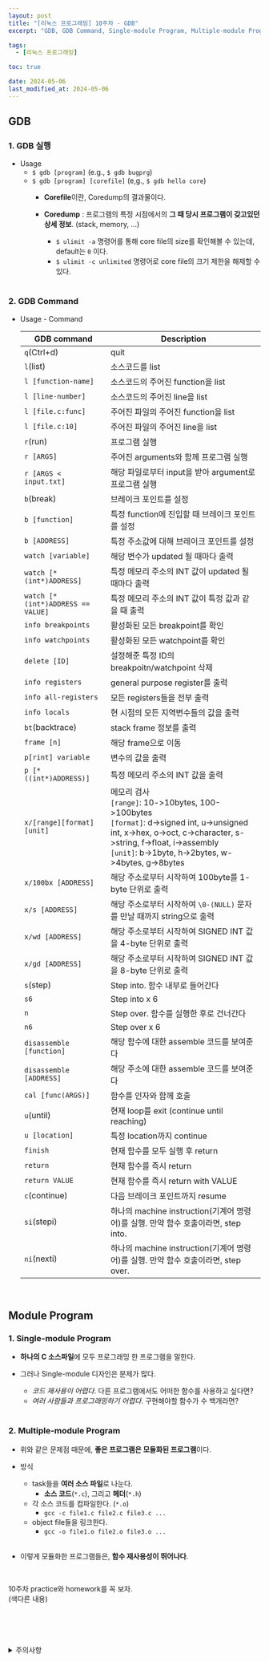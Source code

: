 ```yaml
---
layout: post
title: "[리눅스 프로그래밍] 10주차 - GDB"
excerpt: "GDB, GDB Command, Single-module Program, Multiple-module Program"

tags:
  - [리눅스 프로그래밍]

toc: true

date: 2024-05-06
last_modified_at: 2024-05-06
---
```

## GDB
### 1. GDB 실행
- Usage
  - `$ gdb [program]` (e.g., `$ gdb bugprg`)
  - `$ gdb [program] [corefile]` (e,g., `$ gdb hello core`)
    - **Corefile**이란, Coredump의 결과물이다.  
    - **Coredump** : 프로그램의 특정 시점에서의 **그 때 당시 프로그램이 갖고있던 상세 정보**. (stack, memory, ...)  
      - `$ ulimit -a` 명령어를 통해 core file의 size를 확인해볼 수 있는데,  
      default는 `0` 이다.  
      - `$ ulimit -c unlimited` 명령어로 core file의 크기 제한을 해제할 수 있다.  

      <br>

### 2. GDB Command
- Usage - Command
  
  |GDB command|Description|
  |---|---|
  |`q`(Ctrl+d)|quit|
  |`l`(list)|소스코드를 list|
  |`l [function-name]`|소스코드의 주어진 function을 list|
  |`l [line-number]`|소스코드의 주어진 line을 list|
  |`l [file.c:func]`|주어진 파일의 주어진 function을 list|
  |`l [file.c:10]`|주어진 파일의 주어진 line을 list|
  |`r`(run)|프로그램 실행|
  |`r [ARGS]`|주어진 arguments와 함께 프로그램 실행|
  |`r [ARGS < input.txt]`|해당 파일로부터 input을 받아 argument로 프로그램 실행|
  |`b`(break)|브레이크 포인트를 설정|
  |`b [function]`|특정 function에 진입할 때 브레이크 포인트를 설정|
  |`b [ADDRESS]`|특정 주소값에 대해 브레이크 포인트를 설정|
  |`watch [variable]`|해당 변수가 updated 될 때마다 출력|
  |`watch [*(int*)ADDRESS]`|특정 메모리 주소의 INT 값이 updated 될 때마다 출력|
  |`watch [*(int*)ADDRESS == VALUE]`|특정 메모리 주소의 INT 값이 특정 값과 같을 때 출력|
  |`info breakpoints`|활성화된 모든 breakpoint를 확인|
  |`info watchpoints`|활성화된 모든 watchpoint를 확인|
  |`delete [ID]`|설정해준 특정 ID의 breakpoitn/watchpoint 삭제|
  |`info registers`|general purpose register를 출력|
  |`info all-registers`|모든 registers들을 전부 출력|
  |`info locals`|현 시점의 모든 지역변수들의 값을 출력|
  |`bt`(backtrace)|stack frame 정보를 출력|
  |`frame [n]`|해당 frame으로 이동|
  |`p[rint] variable`|변수의 값을 출력|
  |`p [*((int*)ADDRESS)]`|특정 메모리 주소의 INT 값을 출력|
  |`x/[range][format] [unit]`|메모리 검사<br>`[range]`: 10->10bytes, 100->100bytes<br>`[format]`: d->signed int, u->unsigned int, x->hex, o->oct, c->character, s->string, f->float, i->assembly<br>`[unit]`: b->1byte, h->2bytes, w->4bytes, g->8bytes|
  |`x/100bx [ADDRESS]`|해당 주소로부터 시작하여 100byte를 1-byte 단위로 출력|
  |`x/s [ADDRESS]`|해당 주소로부터 시작하여 `\0-(NULL)` 문자를 만날 때까지 string으로 출력|
  |`x/wd [ADDRESS]`|해당 주소로부터 시작하여 SIGNED INT 값을 4-byte 단위로 출력|
  |`x/gd [ADDRESS]`|해당 주소로부터 시작하여 SIGNED INT 값을 8-byte 단위로 출력|
  |`s`(step)|Step into. 함수 내부로 들어간다|
  |`s6`|Step into x 6|
  |`n`|Step over. 함수를 실행한 후로 건너간다|
  |`n6`|Step over x 6|
  |`disassemble [function]`|해당 함수에 대한 assemble 코드를 보여준다|
  |`disassemble [ADDRESS]`|해당 주소에 대한 assemble 코드를 보여준다|
  |`cal [func(ARGS)]`|함수를 인자와 함께 호출|
  |`u`(until)|현재 loop를 exit (continue until reaching)|
  |`u [location]`|특정 location까지 continue|
  |`finish`|현재 함수를 모두 실행 후 return|
  |`return`|현재 함수를 즉시 return|
  |`return VALUE`|현재 함수를 즉시 return with VALUE|
  |`c`(continue)|다음 브레이크 포인트까지 resume|
  |`si`(stepi)|하나의 machine instruction(기계어 명령어)를 실행. 만약 함수 호출이라면, step into.|
  |`ni`(nexti)|하나의 machine instruction(기계어 명령어)를 실행. 만약 함수 호출이라면, step over.|  

  <br>

## Module Program
### 1. Single-module Program
- **하나의 C 소스파일**에 모두 프로그래밍 한 프로그램을 말한다.  

- 그러나 Single-module 디자인은 문제가 많다.  
  - *코드 재사용이 어렵다*. 다른 프로그램에서도 어떠한 함수를 사용하고 싶다면?  
  - *여러 사람들과 프로그래밍하기 어렵다*. 구현해야할 함수가 수 백개라면?  

  <br>

### 2. Multiple-module Program
- 위와 같은 문제점 때문에, **좋은 프로그램은 모듈화된 프로그램**이다.  
  
- 방식
  - task들을 **여러 소스 파일**로 나눈다.  
    - **소스 코드**(`*.c`), 그리고 **헤더**(`*.h`)
  - 각 소스 코드를 컴파일한다. (`*.o`)
    - `gcc -c file1.c file2.c file3.c ...`
  - object file들을 링크한다.  
    - `gcc -o file1.o file2.o file3.o ...`  
    <br>

- 이렇게 모듈화한 프로그램들은, **함수 재사용성이 뛰어나다**.  

<br>

10주차 practice와 homework를 꼭 보자.  
(색다른 내용)

<br>
<br>
<br>
<br>
<details>
<summary>주의사항</summary>
<div markdown="1">  

이 포스팅은 강원대학교 송원준 교수님의 리눅스 프로그래밍 수업을 들으며 내용을 정리 한 것입니다.  
수업 내용에 대한 저작권은 교수님께 있으니,  
다른 곳으로의 무분별한 내용 복사를 자제해 주세요.  

</div>
</details>